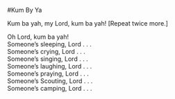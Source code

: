 #Kum By Ya

Kum ba yah, my Lord, kum ba yah! [Repeat twice 
more.]

Oh Lord, kum ba yah!  
Someone’s sleeping, Lord . . .  
Someone’s crying, Lord . . .  
Someone’s singing, Lord . . .  
Someone’s laughing, Lord . . .  
Someone’s praying, Lord . . .  
Someone’s Scouting, Lord . . .  
Someone’s camping, Lord . . .  